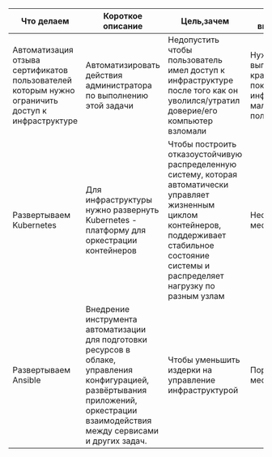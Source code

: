 
|Что делаем|Короткое описание|Цель,зачем|Время на выполнение|Очередность|
|-|-|-|-|-|
|Автоматизация отзыва сертификатов пользователей которым нужно ограничить доступ к инфраструктуре|Автоматизировать действия администратора по выполнению этой задачи|Недопустить чтобы пользователь имел доступ к инфраструктуре после того как он уволился/утратил доверие/его компьютер взломали|Нужно выполнить в краткие сроки пока в инфраструктуре мало пользователей|Высокая|
|Развертываем Kubernetes|Для инфраструктуры нужно развернуть Kubernetes - платформу для оркестрации контейнеров|Чтобы построить отказоустойчивую распределенную систему, которая автоматически управляет жизненным циклом контейнеров, поддерживает стабильное состояние системы и распределяет нагрузку по разным узлам|Несколько месяцев|Низкая|
|Развертываем Ansible|Внедрение инструмента автоматизации для подготовки ресурсов в облаке, управления конфигурацией, развёртывания приложений, оркестрации взаимодействия между сервисами и других задач.|Чтобы уменьшить издерки на управление инфраструктурой|Порядка одного месяца|Средняя|
